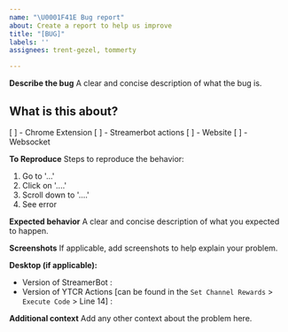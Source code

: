 ```yaml
---
name: "\U0001F41E Bug report"
about: Create a report to help us improve
title: "[BUG]"
labels: ''
assignees: trent-gezel, tommerty

---
```


**Describe the bug**
A clear and concise description of what the bug is.

## What is this about?

[ ] - Chrome Extension
[ ] - Streamerbot actions
[ ] - Website
[ ] - Websocket

**To Reproduce**
Steps to reproduce the behavior:
1. Go to '...'
2. Click on '....'
3. Scroll down to '....'
4. See error

**Expected behavior**
A clear and concise description of what you expected to happen.

**Screenshots**
If applicable, add screenshots to help explain your problem.

**Desktop (if applicable):**
 - Version of StreamerBot : 
 - Version of YTCR Actions [can be found in the `Set Channel Rewards` > `Execute Code` > Line 14] : 

**Additional context**
Add any other context about the problem here.
